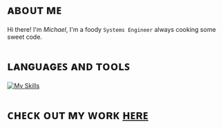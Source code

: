# ᴀʙᴏᴜᴛ ᴍᴇ
Hi there! I'm *Michael*, I'm a foody `Systems Engineer` always cooking some sweet code. 

# ʟᴀɴɢᴜᴀɢᴇꜱ ᴀɴᴅ ᴛᴏᴏʟꜱ
[![My Skills](https://skillicons.dev/icons?i=java,rust,python,ts,cs,cpp,mongodb,mysql,idea,vscode)](https://skillicons.dev)

 # ᴄʜᴇᴄᴋ ᴏᴜᴛ ᴍʏ ᴡᴏʀᴋ [ʜᴇʀᴇ](https://github.com/MioCoding?tab=repositories)
